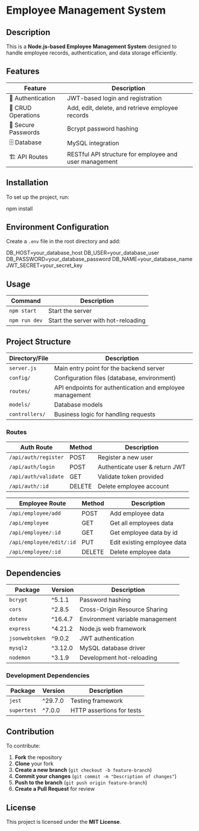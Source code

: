 # Employee Management System

## Description

This is a **Node.js-based Employee Management System** designed to handle employee records, authentication, and data storage efficiently.

## Features

| Feature             | Description                                            |
| ------------------- | ------------------------------------------------------ |
| 🔑 Authentication   | JWT-based login and registration                       |
| 📁 CRUD Operations  | Add, edit, delete, and retrieve employee records       |
| 🔐 Secure Passwords | Bcrypt password hashing                                |
| 🗄️ Database         | MySQL integration                                      |
| 🏗️ API Routes       | RESTful API structure for employee and user management |

## Installation

To set up the project, run:

npm install

## Environment Configuration

Create a `.env` file in the root directory and add:

DB_HOST=your_database_host
DB_USER=your_database_user
DB_PASSWORD=your_database_password
DB_NAME=your_database_name
JWT_SECRET=your_secret_key

## Usage

| Command       | Description                         |
| ------------- | ----------------------------------- |
| `npm start`   | Start the server                    |
| `npm run dev` | Start the server with hot-reloading |

## Project Structure

| Directory/File | Description                                              |
| -------------- | -------------------------------------------------------- |
| `server.js`    | Main entry point for the backend server                  |
| `config/`      | Configuration files (database, environment)              |
| `routes/`      | API endpoints for authentication and employee management |
| `models/`      | Database models                                          |
| `controllers/` | Business logic for handling requests                     |

### Routes

| Auth Route           | Method | Description                    |
| -------------------- | ------ | ------------------------------ |
| `/api/auth/register` | POST   | Register a new user            |
| `/api/auth/login`    | POST   | Authenticate user & return JWT |
| `/api/auth/validate` | GET    | Validate token provided        |
| `/api/auth/:id`      | DELETE | Delete employee account        |

| Employee Route           | Method | Description                 |
| ------------------------ | ------ | --------------------------- |
| `/api/employee/add`      | POST   | Add employee data           |
| `/api/employee`          | GET    | Get all employees data      |
| `/api/employee/:id`      | GET    | Get employee data by id     |
| `/api/employee/edit/:id` | PUT    | Edit existing employee data |
| `/api/employee/:id`      | DELETE | Delete employee data        |

## Dependencies

| Package        | Version | Description                     |
| -------------- | ------- | ------------------------------- |
| `bcrypt`       | ^5.1.1  | Password hashing                |
| `cors`         | ^2.8.5  | Cross-Origin Resource Sharing   |
| `dotenv`       | ^16.4.7 | Environment variable management |
| `express`      | ^4.21.2 | Node.js web framework           |
| `jsonwebtoken` | ^9.0.2  | JWT authentication              |
| `mysql2`       | ^3.12.0 | MySQL database driver           |
| `nodemon`      | ^3.1.9  | Development hot-reloading       |

### Development Dependencies

| Package     | Version | Description               |
| ----------- | ------- | ------------------------- |
| `jest`      | ^29.7.0 | Testing framework         |
| `supertest` | ^7.0.0  | HTTP assertions for tests |

## Contribution

To contribute:

1. **Fork** the repository
2. **Clone** your fork
3. **Create a new branch** (`git checkout -b feature-branch`)
4. **Commit your changes** (`git commit -m "Description of changes"`)
5. **Push to the branch** (`git push origin feature-branch`)
6. **Create a Pull Request** for review

## License

This project is licensed under the **MIT License**.
